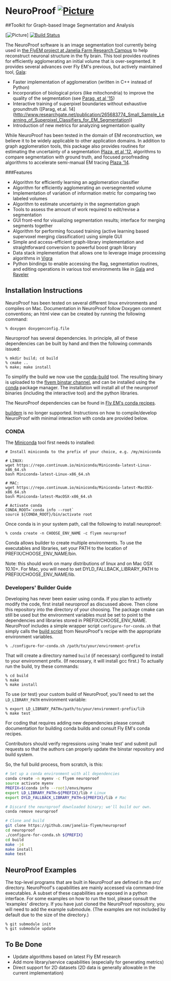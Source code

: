 # NeuroProof [![Picture](https://raw.github.com/janelia-flyem/janelia-flyem.github.com/master/images/HHMI_Janelia_Color_Alternate_180x40.png)](http://www.janelia.org)
##Toolkit for Graph-based Image Segmentation and Analysis

[![Picture](https://anaconda.org/flyem/neuroproof/badges/version.svg)]
[![Build Status](https://circleci.com/gh/janelia-flyem/NeuroProof.svg?style=shield)](https://circleci.com/gh/janelia-flyem/NeuroProof)

The NeuroProof software is an image segmentation tool currently being used
in [the FlyEM project at Janelia Farm Research Campus](http://janelia.org/team-project/fly-em)
to help reconstruct neuronal structure in the fly brain.  This tool
provides routines for efficiently agglomerating an initial volume that
is over-segmented.  It provides several advances over Fly EM's previous, but actively maintained tool, [Gala](https://github.com/janelia-flyem/gala):

* Faster implementation of agglomeration (written in C++ instead of Python)
* Incorporation of biological priors (like mitochondria) to improve the quality of the segmentation
(see [Parag, et al '15](http://journals.plos.org/plosone/article?id=10.1371/journal.pone.0125825))
* Interactive training of superpixel boundaries without exhaustive groundtruth ([Parag, et.al. 14] (http://www.researchgate.net/publication/265683774_Small_Sample_Learning_of_Superpixel_Classifiers_for_EM_Segmentation))
* Introduction of new metrics for analyzing segmentation quality

While NeuroProof has been tested in the domain
of EM reconstruction, we believe it to be widely applicable to other
application domains.  In addition to graph agglomeration tools, this
package also provides routines for estimating the uncertainty of a segmentation
[Plaza, et al '12](http://www.plosone.org/article/info%3Adoi%2F10.1371%2Fjournal.pone.0044448),
algorithms to compare segmentation with ground truth, and focused proofreading algorithms
to accelerate semi-manual EM tracing [Plaza '14](http://arxiv.org/abs/1409.1199).

###Features

* Algorithm for efficiently learning an agglomeration classifier
* Algorithm for efficiently agglomerating an oversegmented volume
* Implementation of variation of information metric for comparing two labeled volumes
* Algorithm to estimate uncertainty in the segmentation graph
* Tools to assess the amount of work required to edit/revise a segmentation
* GUI front-end for visualizing segmentation results; interface for merging segments together
* Algorithm for performing focused training (active learning based supervoxel merging classification) using simple GUI
* Simple and access-efficient graph-library implementation and straightforward conversion
to powerful boost graph library
* Data stack implementation that allows one to leverage image processing
algorithms in [Vigra](http://hci.iwr.uni-heidelberg.de/vigra)
* Python bindings to enable accessing the Rag, segmentation routines, and
editing operations in various tool environments like in
[Gala](https://github.com/janelia-flyem/gala) and [Raveler](https://openwiki.janelia.org/wiki/display/flyem/Raveler)


## Installation Instructions

NeuroProof has been tested on several different linux environments and compiles on Mac.
Documentation
in NeuroProof follow Doxygen comment conventions; an html view can be created
by running the following command:

    % doxygen doxygenconfig.file

Neuroproof has several dependencies.  In principle, all of these dependencies
can be built by hand and then the following commands issued:

    % mkdir build; cd build
    % cmake ..
    % make; make install

To simplify the build we now use the [conda-build](http://conda.pydata.org/docs/build.html) tool.
The resulting binary is uploaded to the [flyem binstar channel](https://binstar.org/flyem),
and can be installed using the [conda](http://conda.pydata.org/) package manager.  The installation
will install all of the neuroproof binaries (including the interactive tool)
and the python libraries.

The NeuroProof dependencies can be found in [Fly EM's conda recipes](https://github.com/janelia-flyem/flyem-build-conda.git).

[buildem](https://github.com/janelia-flyem/buildem) is no longer supported.  Instructions on how to compile/develop NeuroProof with minimal interaction with conda are provided below.

### CONDA
The [Miniconda](http://conda.pydata.org/miniconda.html) tool first needs to installed:

```
# Install miniconda to the prefix of your choice, e.g. /my/miniconda

# LINUX:
wget https://repo.continuum.io/miniconda/Miniconda-latest-Linux-x86_64.sh
bash Miniconda-latest-Linux-x86_64.sh

# MAC:
wget https://repo.continuum.io/miniconda/Miniconda-latest-MacOSX-x86_64.sh
bash Miniconda-latest-MacOSX-x86_64.sh

# Activate conda
CONDA_ROOT=`conda info --root`
source ${CONDA_ROOT}/bin/activate root
```
Once conda is in your system path, call the following to install neuroproof:

    % conda create -n CHOOSE_ENV_NAME -c flyem neuroproof

Conda allows builder to create multiple environments.  To use the executables
and libraries, set your PATH to the location of PREFIX/CHOOSE_ENV_NAME/bin.

Note: this should work on many distributions of linux and on Mac OSX 10.10+.  For Mac,
you will need to set DYLD_FALLBACK_LIBRARY_PATH to PREFIX/CHOOSE_ENV_NAME/lib.

### Developers' Builder Guide
Developing has never been easier using conda.  If you plan to actively modify
the code, first install neuroproof as discussed above.  Then clone
this repository into the directory of your choosing.  The package cmake
can still be used but the environment variables must be set to point to
the dependencies and libraries stored in PREFIX/CHOOSE_ENV_NAME.  NeuroProof
includes a simple wrapper script `configure-for-conda.sh` that simply
calls the [build script][build.sh] from NeuroProof's recipe with the appropriate environment variables.

    % ./configure-for-conda.sh /path/to/your/environment-prefix

[build.sh]: https://github.com/janelia-flyem/flyem-build-conda/blob/master/neuroproof/build.sh

That will create a directory named `build` (if necessary) configured to install to your environment prefix.
(If necessary, it will install gcc first.)  To actually run the build, try these commands:

    % cd build 
    % make
    % make install

To use (or test) your custom build of NeuroProof, you'll need to set the `LD_LIBRARY_PATH` environment variable:

    % export LD_LIBRARY_PATH=/path/to/your/environment-prefix/lib
    % make test

For coding that requires adding new dependencies please consult documentation for
building conda builds and consult Fly EM's conda recipes.

Contributors should verify regressions using 'make test' and submit pull requests
so that the authors can properly update the binstar repository and build system.

So, the full build process, from scratch, is this:

```bash
# Set up a conda environment with all dependencies
conda create -n myenv -c flyem neuroproof
source activate myenv
PREFIX=$(conda info --root)/envs/myenv
export LD_LIBRARY_PATH=${PREFIX}/lib # Linux
export DYLD_FALLBACK_LIBRARY_PATH=${PREFIX}/lib # Mac

# Discard the neuroproof downloaded binary; we'll build our own.
conda remove neuroproof

# Clone and build
git clone https://github.com/janelia-flyem/neuroproof
cd neuroproof
./configure-for-conda.sh ${PREFIX}
cd build
make -j4
make install
make test
```

## NeuroProof Examples

The top-level programs that are built in NeuroProof are defined
in the <i>src/</i> directory.  NeuroProof's capabilities are mainly 
accessed via command-line executables.  A subset of these capabilities
are exposed in a python interface.  For some examples on how
to run the tool, please consult the 'examples' directory.  If you
have just cloned the NeuroProof repository, you will need to 
add the example submodule.  (The examples are not included by default
due to the size of the directory.)

    % git submodule init
    % git submodule update


## To Be Done

* Update algorithms based on latest Fly EM research
* Add more library/service capabilities (especially for generating metrics)
* Direct support for 2D datasets (2D data is generally allowable in the current implementation)

